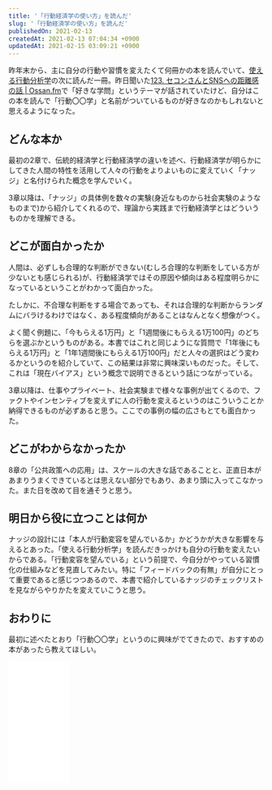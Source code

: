 ```yaml
---
title: '「行動経済学の使い方」を読んだ'
slug: '「行動経済学の使い方」を読んだ'
publishedOn: 2021-02-13
createdAt: 2021-02-13 07:04:34 +0900
updatedAt: 2021-02-15 03:09:21 +0900
---
```

昨年末から、主に自分の行動や習慣を変えたくて何冊かの本を読んでいて、[使える行動分析学](https://amzn.to/2Zes4Vy)の次に読んだ一冊。昨日聞いた[123. セコンさんとSNSへの距離感の話 | Ossan.fm](https://ossan.fm/episode/123)で「好きな学問」というテーマが話されていたけど、自分はこの本を読んで「行動〇〇学」と名前がついているものが好きなのかもしれないと思えるようになった。

## どんな本か

最初の2章で、伝統的経済学と行動経済学の違いを述べ、行動経済学が明らかにしてきた人間の特性を活用して人々の行動をよりよいものに変えていく「ナッジ」と名付けられた概念を学んでいく。

3章以降は、「ナッジ」の具体例を数々の実験(身近なものから社会実験のようなものまで)から紹介してくれるので、理論から実践まで行動経済学とはどういうものかを理解できる。

## どこが面白かったか

人間は、必ずしも合理的な判断ができない(むしろ合理的な判断をしている方が少ないとも感じられる)が、行動経済学ではその原因や傾向はある程度明らかになっているということがわかって面白かった。

たしかに、不合理な判断をする場合であっても、それは合理的な判断からランダムにバラけるわけではなく、ある程度傾向があることはなんとなく想像がつく。

よく聞く例題に、「今もらえる1万円」と「1週間後にもらえる1万100円」のどちらを選ぶかというものがある。本書ではこれと同じようにな質問で「1年後にもらえる1万円」と「1年1週間後にもらえる1万100円」だと人々の選択はどう変わるかというのを紹介していて、この結果は非常に興味深いものだった。そして、これは「現在バイアス」という概念で説明できるという話につながっている。

3章以降は、仕事やプライベート、社会実験まで様々な事例が出てくるので、ファクトやインセンティブを変えずに人の行動を変えるというのはこういうことか納得できるものが必ずあると思う。ここでの事例の幅の広さもとても面白かった。

## どこがわからなかったか

8章の「公共政策への応用」は、スケールの大きな話であることと、正直日本があまりうまくできているとは思えない部分でもあり、あまり頭に入ってこなかった。また日を改めて目を通そうと思う。

## 明日から役に立つことは何か

ナッジの設計には「本人が行動変容を望んでいるか」かどうかが大きな影響を与えるとあった。「使える行動分析学」を読んだきっかけも自分の行動を変えたいからである。「行動変容を望んでいる」という前提で、今自分がやっている習慣化の仕組みなどを見直してみたい。特に「フィードバックの有無」が自分にとって重要であると感じつつあるので、本書で紹介しているナッジのチェックリストを見ながらやりかたを変えていこうと思う。

## おわりに

最初に述べたとおり「行動〇〇学」というのに興味がでてきたので、おすすめの本があったら教えてほしい。

<iframe style="width:120px;height:240px;" marginwidth="0" marginheight="0" scrolling="no" frameborder="0" src="//rcm-fe.amazon-adsystem.com/e/cm?lt1=_blank&bc1=000000&IS2=1&bg1=FFFFFF&fc1=000000&lc1=0000FF&t=shucreamnet-22&language=ja_JP&o=9&p=8&l=as4&m=amazon&f=ifr&ref=as_ss_li_til&asins=4004317959&linkId=88e5b98dffa84d163408f5bf736fb160"></iframe>
